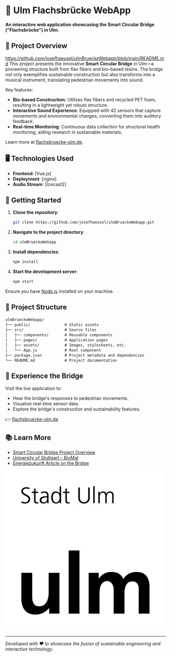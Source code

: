 # 🌉 Ulm Flachsbrücke WebApp

**An interactive web application showcasing the Smart Circular Bridge ("Flachsbrücke") in Ulm.**


## 🎯 Project Overview
https://github.com/josefhaeusel/ulmBrueckeWebapp/blob/main/README.md
This project presents the innovative **Smart Circular Bridge** in Ulm—a pioneering structure built from flax fibers and bio-based resins. The bridge not only exemplifies sustainable construction but also transforms into a musical instrument, translating pedestrian movements into sound.

Key features:

- **Bio-based Construction**: Utilizes flax fibers and recycled PET foam, resulting in a lightweight yet robust structure.
- **Interactive Sound Experience**: Equipped with 42 sensors that capture movements and environmental changes, converting them into auditory feedback.
- **Real-time Monitoring**: Continuous data collection for structural health monitoring, aiding research in sustainable materials.

Learn more at [flachsbruecke-ulm.de](https://flachsbruecke-ulm.de).

## 🖥️ Technologies Used

- **Frontend**: [Vue.js]
- **Deployment**: [nginx]
- **Audio Stream**: [Icecast2]


## 🚀 Getting Started

1. **Clone the repository**:
   ```bash
   git clone https://github.com/josefhaeusel/ulmBrueckeWebapp.git
   ```
2. **Navigate to the project directory**:
   ```bash
   cd ulmBrueckeWebapp
   ```
3. **Install dependencies**:
   ```bash
   npm install
   ```
4. **Start the development server**:
   ```bash
   npm start
   ```

Ensure you have [Node.js](https://nodejs.org/) installed on your machine.

## 📁 Project Structure

```plaintext
ulmBrueckeWebapp/
├── public/               # Static assets
├── src/                  # Source files
│   ├── components/       # Reusable components
│   ├── pages/            # Application pages
│   ├── assets/           # Images, stylesheets, etc.
│   └── App.js            # Root component
├── package.json          # Project metadata and dependencies
└── README.md             # Project documentation
```

## 🎵 Experience the Bridge

Visit the live application to:

- Hear the bridge's responses to pedestrian movements.
- Visualize real-time sensor data.
- Explore the bridge's construction and sustainability features.

👉 [flachsbruecke-ulm.de](https://flachsbruecke-ulm.de)

## 📚 Learn More

- [Smart Circular Bridge Project Overview](https://vb.nweurope.eu/projects/project-search/smart-circular-bridge-scb-for-pedestrians-and-cyclists-in-a-circular-built-environment/)
- [University of Stuttgart – BioMat](https://www.uni-stuttgart.de/en/research/profile/biomat/)
- [Energiezukunft Article on the Bridge](https://www.energiezukunft.eu/bauen/bio-basierte-bruecke-in-ulm-macht-musik)

![Flachsbrücke Ulm](/public/favicon.jpg)

---

*Developed with ❤️ to showcase the fusion of sustainable engineering and interactive technology.*

